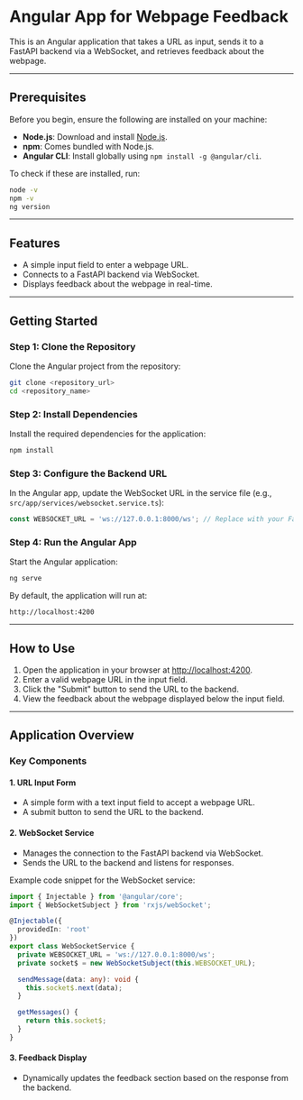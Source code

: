 
# Angular App for Webpage Feedback

This is an Angular application that takes a URL as input, sends it to a FastAPI backend via a WebSocket, and retrieves feedback about the webpage.

---

## Prerequisites

Before you begin, ensure the following are installed on your machine:

- **Node.js**: Download and install [Node.js](https://nodejs.org/).
- **npm**: Comes bundled with Node.js.
- **Angular CLI**: Install globally using `npm install -g @angular/cli`.

To check if these are installed, run:

```bash
node -v
npm -v
ng version
```

---

## Features

- A simple input field to enter a webpage URL.
- Connects to a FastAPI backend via WebSocket.
- Displays feedback about the webpage in real-time.

---

## Getting Started

### Step 1: Clone the Repository

Clone the Angular project from the repository:

```bash
git clone <repository_url>
cd <repository_name>
```

### Step 2: Install Dependencies

Install the required dependencies for the application:

```bash
npm install
```

### Step 3: Configure the Backend URL

In the Angular app, update the WebSocket URL in the service file (e.g., `src/app/services/websocket.service.ts`):

```typescript
const WEBSOCKET_URL = 'ws://127.0.0.1:8000/ws'; // Replace with your FastAPI WebSocket URL if different
```

### Step 4: Run the Angular App

Start the Angular application:

```bash
ng serve
```

By default, the application will run at:

```text
http://localhost:4200
```

---

## How to Use

1. Open the application in your browser at [http://localhost:4200](http://localhost:4200).
2. Enter a valid webpage URL in the input field.
3. Click the "Submit" button to send the URL to the backend.
4. View the feedback about the webpage displayed below the input field.

---

## Application Overview

### Key Components

#### 1. **URL Input Form**
- A simple form with a text input field to accept a webpage URL.
- A submit button to send the URL to the backend.

#### 2. **WebSocket Service**
- Manages the connection to the FastAPI backend via WebSocket.
- Sends the URL to the backend and listens for responses.

Example code snippet for the WebSocket service:

```typescript
import { Injectable } from '@angular/core';
import { WebSocketSubject } from 'rxjs/webSocket';

@Injectable({
  providedIn: 'root'
})
export class WebSocketService {
  private WEBSOCKET_URL = 'ws://127.0.0.1:8000/ws';
  private socket$ = new WebSocketSubject(this.WEBSOCKET_URL);

  sendMessage(data: any): void {
    this.socket$.next(data);
  }

  getMessages() {
    return this.socket$;
  }
}
```

#### 3. **Feedback Display**
- Dynamically updates the feedback section based on the response from the backend.
